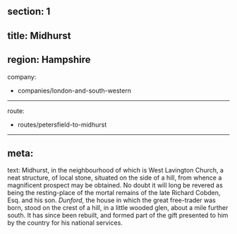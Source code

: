section: 1
----
title: Midhurst
----
region: Hampshire
----
company:
- companies/london-and-south-western
----
route:
- routes/petersfield-to-midhurst
----
meta:
----
text: Midhurst, in the neighbourhood of which is West Lavington Church, a neat structure, of local stone, situated on the side of a hill, from whence a magnificent prospect may be obtained. No doubt it will long be revered as being the resting-place of the mortal remains of the late Richard Cobden, Esq. and his son. *Dunford*, the house in which the great free-trader was born, stood on the crest of a hill, in a little wooded glen, about a mile further south. It has since been rebuilt, and formed part of the gift presented to him by the country for his national services.